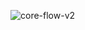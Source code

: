![core-flow-v2](https://github.com/CygnusDAO/core/assets/97303883/261acf25-fe2e-4434-9ca1-7a60aabcf922)
